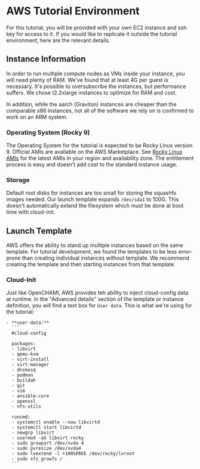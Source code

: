 # AWS Tutorial Environment

For this tutorial, you will be provided with your own EC2 instance and ssh key for access to it.  If you would like to replicate it outside the tutorial environment, here are the relevant details.

## Instance Information

In order to run multiple compute nodes as VMs inside your instance, you will need plenty of RAM.  We've found that at least 4G per guest is necessary.  It's possible to oversubscribe the instances, but performance suffers.  We chose t2.2xlarge instances to optimize for RAM and cost. 

In addition, while the aarch (Graviton) instances are cheaper than the comparable x86 instances, not all of the software we rely on is confirmed to work on an ARM system.

### Operating System (Rocky 9)

The Operating System for the tutorial is expected to be Rocky Linux version 9.  Official AMIs are available on the AWS Marketplace.  See [Rocky Linux AMIs](https://aws.amazon.com/marketplace/seller-profile?id=01538adc-2664-49d5-b926-3381dffce12d) for the latest AMIs in your region and availability zone.  The entitlement process is easy and doesn't add cost to the standard instance usage.

### Storage

Default root disks for instances are too small for storing the squashfs images needed.  Our launch template expands `/dev/sda1` to 100G.  This doesn't automatically extend the filesystem which must be done at boot time with cloud-init.

## Launch Template

AWS offers the ability to stand up multiple instances based on the same template.  For tutorial development, we found the templates to be less error-prone than creating individual instances without template.  We recommend creating the template and then starting instances from that template.


### Cloud-Init

Just like OpenCHAMI, AWS provides teh ability to inject cloud-config data at runtime.  In the "Advanced details" section of the template or instance definition, you will find a text box for `User data`.  This is what we're using for the tutorial:

    - **user-data:**
      ```
      #cloud-config

      packages:
      - libvirt
      - qemu-kvm
      - virt-install
      - virt-manager 
      - dnsmasq
      - podman
      - buildah
      - git
      - vim
      - ansible-core
      - openssl
      - nfs-utils

      runcmd:
      - systemctl enable --now libvirtd
      - systemctl start libvirtd
      - newgrp libvirt
      - usermod -aG libvirt rocky
      - sudo growpart /dev/xvda 4
      - sudo pvresize /dev/xvda4
      - sudo lvextend -l +100%FREE /dev/rocky/lvroot
      - sudo xfs_growfs /
      ```